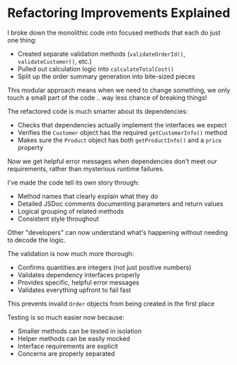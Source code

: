 # Refactoring Improvements Explained




I broke down the monolithic code into focused methods that each do just one thing:

* Created separate validation methods (`validateOrderId()`, `validateCustomer()`, etc.)
* Pulled out calculation logic into `calculateTotalCost()`  
* Split up the order summary generation into bite-sized pieces

This modular approach means when we need to change something, we only touch a small part of the code .. way less chance of breaking things!


The refactored code is much smarter about its dependencies:

* Checks that dependencies actually implement the interfaces we expect
* Verifies the `Customer` object has the required `getCustomerInfo()` method
* Makes sure the `Product` object has both `getProductInfo()` and a `price` property

Now we get helpful error messages when dependencies don't meet our requirements, rather than mysterious runtime failures.



I've made the code tell its own story through:

* Method names that clearly explain what they do
* Detailed JSDoc comments documenting parameters and return values
* Logical grouping of related methods
* Consistent style throughout

Other "developers" can now understand what's happening without needing to decode the logic.



The validation is now much more thorough:

* Confirms quantities are integers (not just positive numbers)
* Validates dependency interfaces properly
* Provides specific, helpful error messages
* Validates everything upfront to fail fast

This prevents invalid `Order` objects from being created in the first place



Testing is so much easier now because:

* Smaller methods can be tested in isolation
* Helper methods can be easily mocked
* Interface requirements are explicit
* Concerns are properly separated

